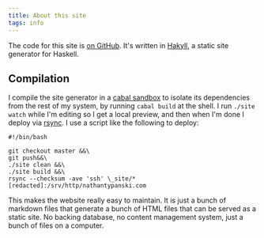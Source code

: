 ```yaml
---
title: About this site
tags: info
---
```


The code for this site is [on GitHub](https://github.com/nathantypanski/nathantypanski.com). It's written in [Hakyll](http://jaspervdj.be/hakyll/), a static site generator for Haskell.

## Compilation

I compile the site generator in a [cabal sandbox](http://www.haskell.org/cabal/users-guide/installing-packages.html#developing-with-sandboxes) to isolate its dependencies from the rest of my system, by running `cabal build` at the shell. I run `./site watch` while I'm editing so I get a local preview, and then when I'm done I deploy via [rsync](https://en.wikipedia.org/wiki/Rsync). I use a script like the following to deploy:

```{.bash}
#!/bin/bash

git checkout master &&\
git push&&\
./site clean &&\
./site build &&\
rsync --checksum -ave 'ssh' \_site/* [redacted]:/srv/http/nathantypanski.com
```

This makes the website really easy to maintain. It is just a bunch of markdown files that generate a bunch of HTML files that can be served as a static site. No backing database, no content management system, just a bunch of files on a computer.

